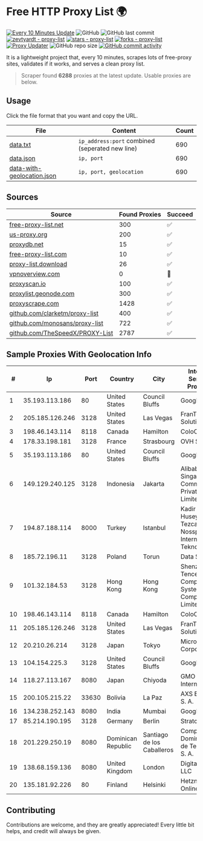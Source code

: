 
# Free HTTP Proxy List 🌍

[![Every 10 Minutes Update](https://github.com/mertguvencli/http-proxy-list/actions/workflows/main.yml/badge.svg?branch=main)](https://github.com/mertguvencli/http-proxy-list/actions/workflows/main.yml)
![GitHub](https://img.shields.io/github/license/mertguvencli/http-proxy-list)
![GitHub last commit](https://img.shields.io/github/last-commit/mertguvencli/http-proxy-list)
[![zevtyardt - proxy-list](https://img.shields.io/static/v1?label=zevtyardt&message=proxy-list&color=blue&logo=github)](https://github.com/zevtyardt/proxy-list "Go to GitHub repo")
[![stars - proxy-list](https://img.shields.io/github/stars/zevtyardt/proxy-list?style=social)](https://github.com/zevtyardt/proxy-list)
[![forks - proxy-list](https://img.shields.io/github/forks/zevtyardt/proxy-list?style=social)](https://github.com/zevtyardt/proxy-list)
[![Proxy Updater](https://github.com/zevtyardt/proxy-list/workflows/Proxy%20Updater/badge.svg)](https://github.com/zevtyardt/proxy-list/actions?query=workflow:"Proxy+Updater")
![GitHub repo size](https://img.shields.io/github/repo-size/zevtyardt/proxy-list)
[![GitHub commit activity](https://img.shields.io/github/commit-activity/m/zevtyardt/proxy-list?logo=commits)](https://github.com/zevtyardt/proxy-list/commits/main)

It is a lightweight project that, every 10 minutes, scrapes lots of free-proxy sites, validates if it works, and serves a clean proxy list.

> Scraper found **6288** proxies at the latest update. Usable proxies are below.

## Usage

Click the file format that you want and copy the URL.

|File|Content|Count|
|----|-------|-----|
|[data.txt](https://raw.githubusercontent.com/mertguvencli/http-proxy-list/main/proxy-list/data.txt)|`ip_address:port` combined (seperated new line)|690|
|[data.json](https://raw.githubusercontent.com/mertguvencli/http-proxy-list/main/proxy-list/data.json)|`ip, port`|690|
|[data-with-geolocation.json](https://raw.githubusercontent.com/mertguvencli/http-proxy-list/main/proxy-list/data-with-geolocation.json)|`ip, port, geolocation`|690|

## Sources

|Source|Found Proxies|Succeed|
|------|-------------|-------|
|[free-proxy-list.net](https://free-proxy-list.net)|300|✅|
|[us-proxy.org](https://www.us-proxy.org)|200|✅|
|[proxydb.net](http://proxydb.net)|15|✅|
|[free-proxy-list.com](https://free-proxy-list.com/?page=&port=&type%5B%5D=http&type%5B%5D=https&up_time=0&search=Search)|10|✅|
|[proxy-list.download](https://www.proxy-list.download/HTTP)|26|✅|
|[vpnoverview.com](https://vpnoverview.com/privacy/anonymous-browsing/free-proxy-servers)|0|🚫|
|[proxyscan.io](https://www.proxyscan.io)|100|✅|
|[proxylist.geonode.com](https://proxylist.geonode.com/api/proxy-list?limit=300&page=1&sort_by=lastChecked&sort_type=desc&protocols=http,https)|300|✅|
|[proxyscrape.com](https://api.proxyscrape.com/v2/?request=displayproxies&protocol=http&timeout=10000&country=all&ssl=all&anonymity=all)|1428|✅|
|[github.com/clarketm/proxy-list](https://raw.githubusercontent.com/clarketm/proxy-list/master/proxy-list-raw.txt)|400|✅|
|[github.com/monosans/proxy-list](https://raw.githubusercontent.com/monosans/proxy-list/main/proxies/http.txt)|722|✅|
|[github.com/TheSpeedX/PROXY-List](https://raw.githubusercontent.com/TheSpeedX/PROXY-List/master/http.txt)|2787|✅|


## Sample Proxies With Geolocation Info

|#|Ip|Port|Country|City|Internet Service Provider|
|-|--|----|-------|----|-------------------------|
|1|35.193.113.186|80|United States|Council Bluffs|Google LLC|
|2|205.185.126.246|3128|United States|Las Vegas|FranTech Solutions|
|3|198.46.143.114|8118|Canada|Hamilton|ColoCrossing|
|4|178.33.198.181|3128|France|Strasbourg|OVH SAS|
|5|35.193.113.186|80|United States|Council Bluffs|Google LLC|
|6|149.129.240.125|3128|Indonesia|Jakarta|Alibaba.com Singapore E-Commerce Private Limited|
|7|194.87.188.114|8000|Turkey|Istanbul|Kadir Huseyin Tezcan Nosspeed Internet Teknolojileri|
|8|185.72.196.11|3128|Poland|Torun|Data Space|
|9|101.32.184.53|3128|Hong Kong|Hong Kong|Shenzhen Tencent Computer Systems Company Limited|
|10|198.46.143.114|8118|Canada|Hamilton|ColoCrossing|
|11|205.185.126.246|3128|United States|Las Vegas|FranTech Solutions|
|12|20.210.26.214|3128|Japan|Tokyo|Microsoft Corporation|
|13|104.154.225.3|3128|United States|Council Bluffs|Google LLC|
|14|118.27.113.167|8080|Japan|Chiyoda|GMO Internet, Inc.|
|15|200.105.215.22|33630|Bolivia|La Paz|AXS Bolivia S. A.|
|16|134.238.252.143|8080|India|Mumbai|Google LLC|
|17|85.214.190.195|3128|Germany|Berlin|Strato AG|
|18|201.229.250.19|8080|Dominican Republic|Santiago de los Caballeros|Compañía Dominicana de Teléfonos S. A.|
|19|138.68.159.136|8080|United Kingdom|London|DigitalOcean, LLC|
|20|135.181.92.226|80|Finland|Helsinki|Hetzner Online GmbH|



## Contributing

Contributions are welcome, and they are greatly appreciated! Every
little bit helps, and credit will always be given.

